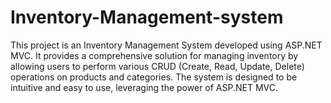 # Inventory-Management-system
This project is an Inventory Management System developed using ASP.NET MVC. It provides a comprehensive solution for managing inventory by allowing users to perform various CRUD (Create, Read, Update, Delete) operations on products and categories. The system is designed to be intuitive and easy to use, leveraging the power of ASP.NET MVC.
